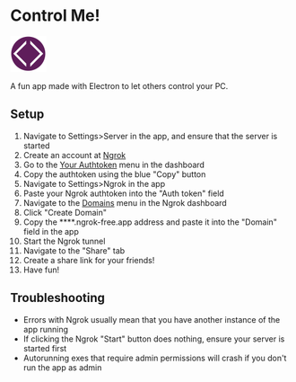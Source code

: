 # Control Me!
<img src="./resources/icon.png" width="64" height="64">

A fun app made with Electron to let others control your PC.

## Setup
1. Navigate to Settings>Server in the app, and ensure that the server is started
2. Create an account at [Ngrok](https://dashboard.ngrok.com/signup)
3. Go to the [Your Authtoken](https://dashboard.ngrok.com/get-started/your-authtoken) menu in the dashboard
4. Copy the authtoken using the blue "Copy" button
5. Navigate to Settings>Ngrok in the app
6. Paste your Ngrok authtoken into the "Auth token" field
7. Navigate to the [Domains](https://dashboard.ngrok.com/cloud-edge/domains) menu in the Ngrok dashboard
8. Click "Create Domain"
9. Copy the ****.ngrok-free.app address and paste it into the "Domain" field in the app
10. Start the Ngrok tunnel
11. Navigate to the "Share" tab
12. Create a share link for your friends!
13. Have fun!

## Troubleshooting
- Errors with Ngrok usually mean that you have another instance of the app running
- If clicking the Ngrok "Start" button does nothing, ensure your server is started first
- Autorunning exes that require admin permissions will crash if you don't run the app as admin